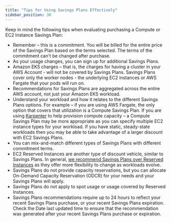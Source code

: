 ```yaml
---
title: "Tips for Using Savings Plans Effectively"
sidebar_position: 30
---
```


Keep in mind the following tips when evaluating purchasing a Compute or EC2 Instance Savings Plan:
- Remember – this is a commitment.  You will be billed for the entire price of the Savings Plan based on the terms selected. The terms of the commitment can't be changed after purchase. 
- As your usage changes, you can sign up for additional Savings Plans.
- Amazon EKS charges – that is, the charges for having a cluster in your AWS Account - will not be covered by Savings Plans.  Savings Plans cover only the worker nodes - the underlying EC2 instances or AWS Fargate that your pods will run on.
- Recommendations for Savings Plans are aggregated across the entire AWS account, not just your Amazon EKS workload.
- Understand your workload and how it relates to the different Savings Plans options.  For example – if you are using AWS Fargate, the only option that covers that utilization is a Compute Savings Plan.  If you are using [Karpenter](https://karpenter.sh/) to help provision compute capacity – a Compute Savings Plan may be more appropriate as you can specify multiple EC2 instance types for your workload.  If you have static, steady-state workloads then you may be able to take advantage of a larger discount with EC2 Savings Plans.
- You can mix-and-match different types of Savings Plans with different commitment terms.  
- EC2 Reserved Instances are another type of discount vehicle, similar to Savings Plans.  In general, [we recommend Savings Plans over Reserved Instances](https://aws.amazon.com/ec2/pricing/reserved-instances/pricing/) as they offer more flexibility to change as workloads evolve.
- Savings Plans do not provide capacity reservations, but you can allocate On-Demand Capacity Reservation (ODCR) for your needs and your Savings Plans will apply.
- Savings Plans do not apply to spot usage or usage covered by Reserved Instances.
- Savings Plans recommendations require up to 24 hours to reflect your recent Savings Plans purchase, or your recent Savings Plans expiration. Check the Date last updated time to ensure that the recommendation was generated after your recent Savings Plans purchase or expiration.

